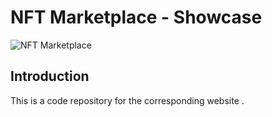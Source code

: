 # NFT Marketplace - Showcase
![NFT Marketplace](https://i.ibb.co/X5kYdvB/image.png)

## Introduction
This is a code repository for the corresponding website .

